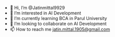 - 👋 Hi, I’m @Jatinmittal9929
- 👀 I’m interested in AI Development
- 🌱 I’m currently learning BCA in Parul University
- 💞️ I’m looking to collaborate on AI Development
- 📫 How to reach me jatin.mittal.1905@gmail.com


<!---
Jatinmittal9929/Jatinmittal9929 is a ✨ special ✨ repository because its `README.md` (this file) appears on your GitHub profile.
You can click the Preview link to take a look at your changes.
--->
